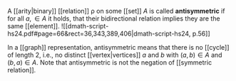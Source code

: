 
A [[arity|binary]] [[relation]] $\mathrel{\rho}$ on some [[set]] $A$ is called **antisymmetric** if for all $a,  \in A$ it holds, that their bidirectional relation implies they are the same [[element]].
![[dmath-script-hs24.pdf#page=66&rect=36,343,389,406|dmath-script-hs24, p.56]]

In a [[graph]] representation, antisymmetric means that there is no [[cycle]] of length 2, i.e., no distinct [[vertex|vertices]] $a$ and $b$ with $(a, b) \in A$ and $(b, a) \in A$. Note that antisymmetric is not the negation of [[symmetric relation]].